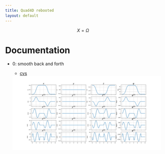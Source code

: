 ```yaml
---
title: Quad4D rebooted
layout: default
---
```


<script src="https://cdn.mathjax.org/mathjax/latest/MathJax.js?config=TeX-AMS-MML_HTMLorMML" type="text/javascript"></script>

$$
X = \Omega
$$

# Documentation


* 0: smooth back and forth

  * [cvs](https://github.com/poine/quad4d_rebooted/blob/main/outputs/000_back_and_forth.csv)

  <img src="https://github.com/poine/quad4d_rebooted/blob/main/outputs/000_back_and_forth_flat_out.png" width="800" height="240" title="flat output">

